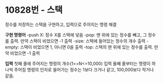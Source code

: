 # 10828번 - 스택

정수를 저장하는 스택을 구현하고, 입력으로 주어지는 명령 해결

**구현 명령어**
-push X: 정수 X를 스택에 넣음
-pop: 맨 위에 있는 정수를 빼고, 그 정수를 출력. 만약 스택이 비었으면 -1 출력
-size: 스택에 들어있는 정수의 개수 출력
-empty: 스택이 비었으면 1, 아니면 0을 출력
-top: 스택의 맨 위에 있는 정수를 출력. 만약 비었으면 -1 출력

**입력**
첫째 줄에 주어지는 명령의 개수(1<=N<=10,000) 입력
둘째 줄부터는 명령이 하나씩 주어짐
명령의 인자로 들어가는 정수는 1보다 크거나 같고, 100,000보다 작거나 같음.

